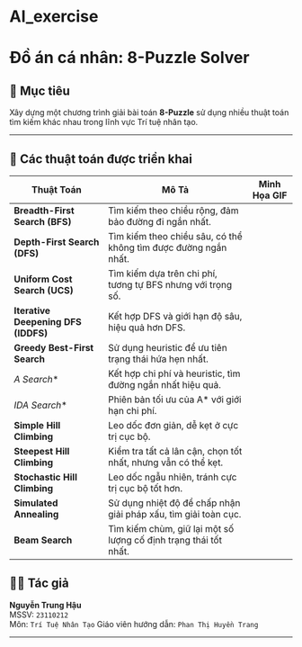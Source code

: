 # AI_exercise

# Đồ án cá nhân: 8-Puzzle Solver

## 🎯 Mục tiêu
Xây dựng một chương trình giải bài toán **8-Puzzle** sử dụng nhiều thuật toán tìm kiếm khác nhau trong lĩnh vực Trí tuệ nhân tạo.

---

## 🧠 Các thuật toán được triển khai

| Thuật Toán               | Mô Tả                                                                 | Minh Họa GIF                              |
|--------------------------|----------------------------------------------------------------------|-------------------------------------------|
| **Breadth-First Search (BFS)** | Tìm kiếm theo chiều rộng, đảm bảo đường đi ngắn nhất.             | |
| **Depth-First Search (DFS)**   | Tìm kiếm theo chiều sâu, có thể không tìm được đường ngắn nhất.    | |
| **Uniform Cost Search (UCS)**  | Tìm kiếm dựa trên chi phí, tương tự BFS nhưng với trọng số.        |  |
| **Iterative Deepening DFS (IDDFS)** | Kết hợp DFS và giới hạn độ sâu, hiệu quả hơn DFS.                 |  |
| **Greedy Best-First Search**   | Sử dụng heuristic để ưu tiên trạng thái hứa hẹn nhất.             |  |
| **A* Search**                 | Kết hợp chi phí và heuristic, tìm đường ngắn nhất hiệu quả.        |  |
| **IDA* Search**               | Phiên bản tối ưu của A* với giới hạn chi phí.                     |  |
| **Simple Hill Climbing**       | Leo dốc đơn giản, dễ kẹt ở cực trị cục bộ.                       |  |
| **Steepest Hill Climbing**     | Kiểm tra tất cả lân cận, chọn tốt nhất, nhưng vẫn có thể kẹt.     |  |
| **Stochastic Hill Climbing**   | Leo dốc ngẫu nhiên, tránh cực trị cục bộ tốt hơn.                | |
| **Simulated Annealing**        | Sử dụng nhiệt độ để chấp nhận giải pháp xấu, tìm giải toàn cục.    |  |
| **Beam Search**                | Tìm kiếm chùm, giữ lại một số lượng cố định trạng thái tốt nhất.   |  |

## 👨‍💻 Tác giả

**Nguyễn Trung Hậu**  
MSSV: `23110212`  
Môn: `Trí Tuệ Nhân Tạo`
Giáo viên hướng dẫn: `Phan Thị Huyền Trang` 

---
